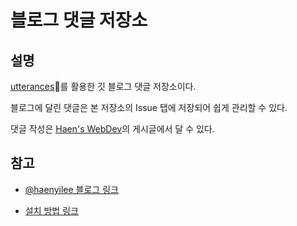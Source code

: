 # 블로그 댓글 저장소 


## 설명
[utterances](https://github.com/apps/utterances)🔮를 활용한 깃 블로그 댓글 저장소이다. 

블로그에 달린 댓글은 본 저장소의 Issue 탭에 저장되어 쉽게 관리할 수 있다.

댓글 작성은 [Haen's WebDev](http://haenyilee.github.io/)의 게시글에서 달 수 있다.


## 참고

- [@haenyilee 블로그 링크](http://haenyilee.github.io/)

- [설치 방법 링크](https://baek.dev/post/4/)
